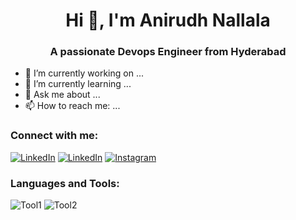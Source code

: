 <div align="center">
  
# Hi 👋, I'm Anirudh Nallala


### A passionate Devops Engineer from Hyderabad

</div>


- 🔭 I’m currently working on ...
- 🌱 I’m currently learning ...
- 💬 Ask me about ...
- 📫 How to reach me: ...

### Connect with me:

[![LinkedIn](https://img.shields.io/badge/LinkedIn-0077B5?style=for-the-badge&logo=linkedin&logoColor=white)](https://www.linkedin.com/in/anirudhnallala)
[![LinkedIn](https://img.shields.io/badge/LinkedIn-0077B5?style=flat-square&logo=linkedin&logoColor=white)](https://www.linkedin.com/in/anirudhnallala)
[![Instagram](https://img.shields.io/badge/Instagram-Profile-pink)](https://www.instagram.com/yourprofile)

### Languages and Tools:

![Tool1](https://img.shields.io/badge/Tool1-Description-blue)
![Tool2](https://img.shields.io/badge/Tool2-Description-green)

